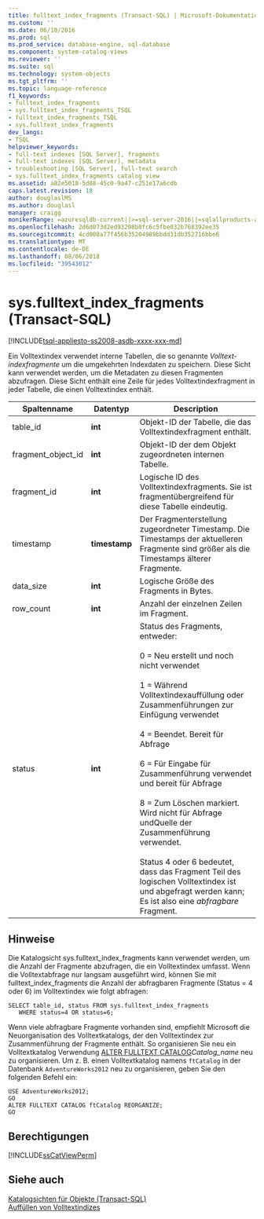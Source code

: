 ```yaml
---
title: fulltext_index_fragments (Transact-SQL) | Microsoft-Dokumentation
ms.custom: ''
ms.date: 06/10/2016
ms.prod: sql
ms.prod_service: database-engine, sql-database
ms.component: system-catalog-views
ms.reviewer: ''
ms.suite: sql
ms.technology: system-objects
ms.tgt_pltfrm: ''
ms.topic: language-reference
f1_keywords:
- fulltext_index_fragments
- sys.fulltext_index_fragments_TSQL
- fulltext_index_fragments_TSQL
- sys.fulltext_index_fragments
dev_langs:
- TSQL
helpviewer_keywords:
- full-text indexes [SQL Server], fragments
- full-text indexes [SQL Server], metadata
- troubleshooting [SQL Server], full-text search
- sys.fulltext_index_fragments catalog view
ms.assetid: a82e5018-5d88-45c0-9a47-c251e17a6cdb
caps.latest.revision: 18
author: douglaslMS
ms.author: douglasl
manager: craigg
monikerRange: =azuresqldb-current||>=sql-server-2016||=sqlallproducts-allversions||>=sql-server-linux-2017
ms.openlocfilehash: 2d6d073d2ed93208b0fc6c5fbe032b768392ee35
ms.sourcegitcommit: 4cd008a77f456b35204989bbdd31db352716bbe6
ms.translationtype: MT
ms.contentlocale: de-DE
ms.lasthandoff: 08/06/2018
ms.locfileid: "39543012"
---
```

# <a name="sysfulltextindexfragments-transact-sql"></a>sys.fulltext_index_fragments (Transact-SQL)
[!INCLUDE[tsql-appliesto-ss2008-asdb-xxxx-xxx-md](../../includes/tsql-appliesto-ss2008-asdb-xxxx-xxx-md.md)]

  Ein Volltextindex verwendet interne Tabellen, die so genannte *Volltext-indexfragmente* um die umgekehrten Indexdaten zu speichern. Diese Sicht kann verwendet werden, um die Metadaten zu diesen Fragmenten abzufragen. Diese Sicht enthält eine Zeile für jedes Volltextindexfragment in jeder Tabelle, die einen Volltextindex enthält.  
 
  
|Spaltenname|Datentyp|Description|  
|-----------------|---------------|-----------------|  
|table_id|**int**|Objekt-ID der Tabelle, die das Volltextindexfragment enthält.|  
|fragment_object_id|**int**|Objekt-ID der dem Objekt zugeordneten internen Tabelle.|  
|fragment_id|**int**|Logische ID des Volltextindexfragments. Sie ist fragmentübergreifend für diese Tabelle eindeutig.|  
|timestamp|**timestamp**|Der Fragmenterstellung zugeordneter Timestamp. Die Timestamps der aktuelleren Fragmente sind größer als die Timestamps älterer Fragmente.|  
|data_size|**int**|Logische Größe des Fragments in Bytes.|  
|row_count|**int**|Anzahl der einzelnen Zeilen im Fragment.|  
|status|**int**|Status des Fragments, entweder:<br /><br /> 0 = Neu erstellt und noch nicht verwendet<br /><br /> 1 = Während Volltextindexauffüllung oder Zusammenführungen zur Einfügung verwendet<br /><br /> 4 = Beendet. Bereit für Abfrage<br /><br /> 6 = Für Eingabe für Zusammenführung verwendet und bereit für Abfrage<br /><br /> 8 = Zum Löschen markiert. Wird nicht für Abfrage undQuelle der Zusammenführung verwendet.<br /><br /> Status 4 oder 6 bedeutet, dass das Fragment Teil des logischen Volltextindex ist und abgefragt werden kann; Es ist also eine *abfragbare* Fragment.|  
  
## <a name="remarks"></a>Hinweise  
 Die Katalogsicht sys.fulltext_index_fragments kann verwendet werden, um die Anzahl der Fragmente abzufragen, die ein Volltextindex umfasst. Wenn die Volltextabfrage nur langsam ausgeführt wird, können Sie mit fulltext_index_fragments die Anzahl der abfragbaren Fragmente (Status = 4 oder 6) im Volltextindex wie folgt abfragen:  
  
```  
SELECT table_id, status FROM sys.fulltext_index_fragments  
   WHERE status=4 OR status=6;  
```  
  
 Wenn viele abfragbare Fragmente vorhanden sind, empfiehlt Microsoft die Neuorganisation des Volltextkatalogs, der den Volltextindex zur Zusammenführung der Fragmente enthält. So organisieren Sie neu ein Volltextkatalog Verwendung [ALTER FULLTEXT CATALOG](../../t-sql/statements/alter-fulltext-catalog-transact-sql.md)*Catalog_name* neu zu organisieren. Um z. B. einen Volltextkatalog namens `ftCatalog` in der Datenbank `AdventureWorks2012` neu zu organisieren, geben Sie den folgenden Befehl ein:  
  
```  
USE AdventureWorks2012;  
GO  
ALTER FULLTEXT CATALOG ftCatalog REORGANIZE;  
GO  
```  
  
## <a name="permissions"></a>Berechtigungen  
 [!INCLUDE[ssCatViewPerm](../../includes/sscatviewperm-md.md)]  
  
## <a name="see-also"></a>Siehe auch  
 [Katalogsichten für Objekte &#40;Transact-SQL&#41;](../../relational-databases/system-catalog-views/object-catalog-views-transact-sql.md)   
 [Auffüllen von Volltextindizes](../../relational-databases/search/populate-full-text-indexes.md)  
  
  
